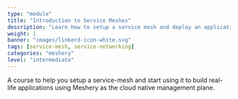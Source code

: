 ```yaml
---
type: "module"
title: "Introduction to Service Meshes"
description: "Learn how to setup a service mesh and deploy an application using it."
weight: 1
banner: "images/linkerd-icon-white.svg"
tags: [service-mesh, service-networking]
categories: "meshery"
level: "intermediate"
---
```


A course to help you setup a service-mesh and start using it to build real-life applications using Meshery
as the cloud native management plane.

